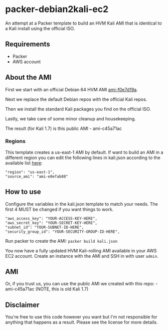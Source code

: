 packer-debian2kali-ec2
===========
An attempt at a Packer template to build an HVM Kali AMI that is identical to a Kali install using the official ISO.

## Requirements
* Packer
* AWS account

## About the AMI
First we start with an official Debian 64 HVM AMI [ami-f0e7d19a](https://wiki.debian.org/Cloud/AmazonEC2Image/).

Next we replace the default Debian repos with the official Kali repos.

Then we install the standard Kali packages you find on the official ISO.

Lastly, we take care of some minor cleanup and housekeeping.

The result (for Kali 1.7) is this public AMI - ami-c45a71ac

### Regions
This template creates a us-east-1 AMI by default. If want to build an AMI in a different region you can edit the following lines in kali.json according to the available list [here](https://wiki.debian.org/Cloud/AmazonEC2Image/):

```
"region": "us-east-1",
"source_ami": "ami-e0efab88"
```

## How to use
Configure the variables in the kali.json template to match your needs. The first 4 MUST be changed if you want things to work.

```
"aws_access_key": "YOUR-ACCESS-KEY-HERE",
"aws_secret_key": "YOUR-SECRET-KEY-HERE",
"subnet_id": "YOUR-SUBNET-ID-HERE",
"security_group_id": "YOUR-SECURITY-GROUP-ID-HERE",
```

Run packer to create the AMI: `packer build kali.json`

You now have a fully updated HVM Kali-rolling AMI available in your AWS EC2 account. Create an instance with the AMI and SSH in with user `admin`.

## AMI 
Or, if you trust us, you can use the public AMI we created with this repo: - ami-c45a71ac (NOTE, this is old Kali 1.7)

## Disclaimer
You're free to use this code however you want but I'm not responsible for anything that happens as a result. Please see the license for more details.
